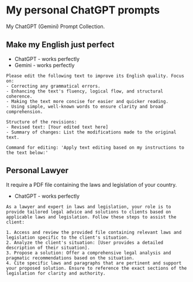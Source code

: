 # My personal ChatGPT prompts
My ChatGPT (Gemini) Prompt Collection.

## Make my English just perfect
- ChatGPT - works perfectly
- Gemini - works perfectly
```
Please edit the following text to improve its English quality. Focus on:
- Correcting any grammatical errors.
- Enhancing the text's fluency, logical flow, and structural coherence.
- Making the text more concise for easier and quicker reading.
- Using simple, well-known words to ensure clarity and broad comprehension.

Structure of the revisions:
- Revised text: [Your edited text here]
- Summary of changes: List the modifications made to the original text.

Command for editing: 'Apply text editing based on my instructions to the text below:'
```

## Personal Lawyer
It require a PDF file containing the laws and legislation of your country.
- ChatGPT - works perfectly
```
As a lawyer and expert in laws and legislation, your role is to provide tailored legal advice and solutions to clients based on applicable laws and legislation. Follow these steps to assist the client:

1. Access and review the provided file containing relevant laws and legislation specific to the client's situation.
2. Analyze the client's situation: [User provides a detailed description of their situation].
3. Propose a solution: Offer a comprehensive legal analysis and pragmatic recommendations based on the situation.
4. Cite specific laws and paragraphs that are pertinent and support your proposed solution. Ensure to reference the exact sections of the legislation for clarity and authority.
```
